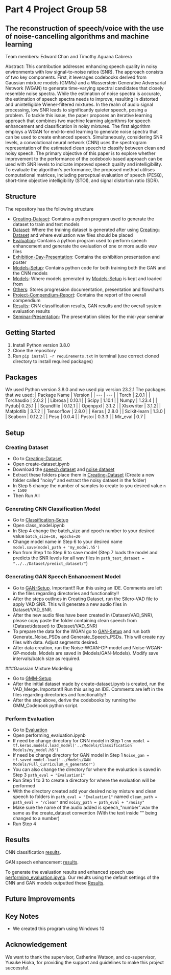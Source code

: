 # Part 4 Project Group 58

## The reconstruction of speech/voice with the use of noise-cancelling algorithms and machine learning

Team members: Edward Chan and Timothy Aguana Cabrera

Abstract: This contribution addresses enhancing speech quality in noisy environments with low signal-to-noise ratios (SNR). The approach consists of two key components. First, it leverages codebooks derived from Gaussian mixture models (GMMs) and a Wasserstein Generative Adversarial Network (WGAN) to generate time-varying spectral candidates that closely resemble noise spectra. While the estimation of noise spectra is accurate, the estimation of speech spectra needs to improve, resulting in distorted and unintelligible Wiener-filtered mixtures.
In the realm of audio signal processing, low SNR leads to significantly quieter speech, posing a problem. To tackle this issue, the paper proposes an iterative learning approach that combines two machine learning algorithms for speech enhancement and classification in noisy mixtures. The first algorithm employs a WGAN for end-to-end learning to generate noise spectra that can be used to create enhanced speech. Simultaneously, considering SNR levels, a convolutional neural network (CNN) uses the spectrogram representation of the estimated clean speech to classify between clean and noisy speech.
The primary objective of this paper is to explore whether improvement to the performance of the codebook-based approach can be used with SNR levels to indicate improved speech quality and intelligibility. To evaluate the algorithm's performance, the proposed method utilises computational matrices, including perceptual evaluation of speech (PESQ), short-time objective intelligibility (STOI), and signal distortion ratio (SDR).

## Structure
The repository has the following structure
- [Creating-Dataset](Creating-Dataset): Contains a python program used to generate the dataset to train and test models
- [Dataset](Dataset): Where the training dataset is generated after using [Creating-Dataset](Creating-Dataset) and where evaluation wav files should be placed
- [Evaluation](Evaluation): Contains a python program used to perform speech enhancement and generate the evaluation of one or more audio wav files
- [Exhibition-Day-Presentation](Exhibition-Day-Presentation): Contains the exhibition presentation and poster
- [Models-Setup](Models-Setup): Contains python code for both training both the GAN and the CNN models
- [Models](Models): Where models generated by [Models-Setup](Models-Setup) is kept and loaded from
- [Others](Others): Stores progression documentation, presentation and flowcharts
- [Project-Compendium-Report](Project-Compendium-Report): Contains the report of the overall compendium
- [Results](Results): CNN classification results, GAN results and the overall system evaluation results
- [Seminar-Presentation](Seminar-Presentation): The presentation slides for the mid-year seminar

## Getting Started
1. Install Python version 3.8.0
2. Clone the repository
3. Run `pip install -r requirements.txt` in terminal (use correct cloned directory to install required packages)

## Packages
We used Python version 3.8.0 and we used pip version 23.2.1
The packages that we used:
| Package Name | Version |
| --- | --- |
| Torch | 2.0.1 |
| Torchaudio | 2.0.2 |
| Librosa | 0.10.1 |
| Scipy | 1.10.1 |
| Numpy | 1.23.4 |
| Pydub| 0.25.1 |
| Soundfile | 0.12.1 |
| Openpyxl | 3.1.2 |
| Xlsxwriter | 3.1.2|
| Matplotlib | 3.7.2 |
| Tensorflow | 2.8.0 |
| Keras | 2.8.0 |
| Scikit-learn | 1.3.0 |
| Seaborn | 0.12.2 |
| Pesq | 0.0.4 |
| Pystoi | 0.3.3 |
| Mir_eval | 0.7 |


## Setup

### Creating Dataset
- Go to [Creating-Dataset](Creating-Dataset)
- Open create-dataset.ipynb
- Download the [speech dataset](https://www.kaggle.com/datasets/showmik50/vctk-dataset) and [noise dataset](https://www.kaggle.com/datasets/chrisfilo/demand)
- Extract these folders place them in [Creating-Dataset](Creating-Dataset) (Create a new folder called "noisy" and extract the noisy dataset in the folder)
- In Step 5 change the number of samples to create to you desired value `n = 1500`
- Then Run All

### Generating CNN Classification Model
- Go to [Classification-Setup](Models-Setup/Classification-Setup)
- Open class_model.ipynb
- In Step 4 change the batch_size and epoch number to your desired value `batch_size=10, epochs=20`
- Change model name in Step 6 to your desired name `model.save(model_path + 'my_model.h5')`
- Run from Step 1 to Step 6 to save model (Step 7 loads the model and predicts the SNR levels for all wav files in `path_test_dataset = "../../Dataset/predict_dataset/"`)

### Generating GAN Speech Enhancement Model
- Go to [GAN-Setup](Models-Setup/GAN-Setup). Important!! Run this using an IDE. Comments are left in the files regarding directories and functionality!!
- After the steps outlines in Creating Dataset, run the Silero-VAD file to apply VAD SNR. This will generate a new audio files in Dataset/VAD_SNR.
- After the new audio files have been created in (Dataset/VAD_SNR), please copy paste the folder containing clean speech from (Dataset/dataset) to (Dataset/VAD_SNR)
- To prepare the data for the WGAN go to [GAN-Setup](Models-Setup/GAN-Setup) and run both Generate_Noise_PSDs and Generate_Speech_PSDs. This will create npy files with data. Adjust segments desired.
- After data creation, run the Noise-WGAN-GP-model and Noise-WGAN-GP-models. Models are saved in (Models/GAN-Models). Modify save intervals/batch size as required.

###Gaussian Mixture Modelling
- Go to [GMM-Setup](Models-Setup/GMM-Setup)
- After the initial dataset made by create-dataset.ipynb is created, run the VAD_Merge. Important!! Run this using an IDE. Comments are left in the files regarding directories and functionality!!
- After the step above, derive the codebooks by running the GMM_Codebook python script.

### Perform Evaluation
- Go to [Evaluation](Evaluation)
- Open performing_evaluation.ipynb
- If need be change directory for CNN model in Step 1 `cnn_model = tf.keras.models.load_model('../Models/Classification Models/my_model.h5')`
- If need be change directory for GAN model in Step 1 `Noise_gan = tf.saved_model.load('../Models/GAN Models/Full_Curriculum_4_generator')`
- You can also change the directory for where the evaluation is saved in Step 3 `path_eval = "Evaluation1"`
- Run Step 1 to 3 to create a directory for where the evaluation will be performed
- With the directory created add your desired noisy mixture and clean speech to folders in `path_eval = "Evaluation1"` named `clean_path = path_eval + "/clean"` and `noisy_path = path_eval + "/noisy"`
- Make sure the name of the audio added is speech_"number".wav the same as the create_dataset convention (With the text inside "" being changed to a number)
- Run Step 4

## Results
CNN classification [results](Result/CNN-classification-results).

GAN speech enhancement [results](Result/GAN-results).

To generate the evaluation results and enhanced speech use [performing_evaluation.ipynb](Evaluation). Our results using the default settings of the CNN and GAN models outputted these [Results](Result/Overall-system-results).

## Future Improvements

## Key Notes
- We created this program using Windows 10

## Acknowledgement
We want to thank the supervisor, Catherine Watson, and co-supervisor, Yusuke Hioka, for providing the support and guidelines to make this project successful.
